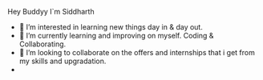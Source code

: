 Hey Buddyy I`m Siddharth 
- 👀 I’m interested in learning new things day in & day out.
- 🌱 I’m currently learning and improving on myself. Coding & Collaborating.
- 💞️ I’m looking to collaborate on the offers and internships that i get from my skills and upgradation.
- 
  

<!---
Sidtheboss/Sidtheboss is a ✨ special ✨ repository because its `README.md` (this file) appears on your GitHub profile.
You can click the Preview link to take a look at your changes.
--->
